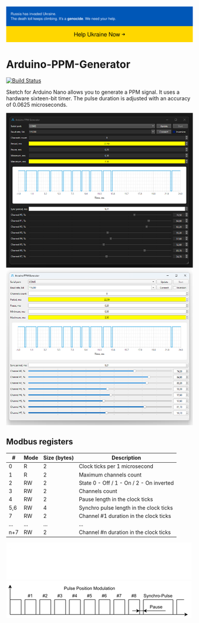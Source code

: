 [![Stand With Ukraine](https://raw.githubusercontent.com/vshymanskyy/StandWithUkraine/main/banner2-direct.svg)](https://vshymanskyy.github.io/StandWithUkraine/)

# Arduino-PPM-Generator
[![Build Status](https://img.shields.io/badge/PayPal-donate-green)](https://www.paypal.com/donate/?hosted_button_id=8NYXYJXL5J2Q6)

Sketch for Arduino Nano allows you to generate a PPM signal.
It uses a hardware sixteen-bit timer.
The pulse duration is adjusted with an accuracy of 0.0625 microseconds.

![gui screenshot](https://raw.githubusercontent.com/kolod/Arduino-PPM-Generator/master/gui/data/images/gui-dark.png#gh-dark-mode-only)
![gui screenshot](https://raw.githubusercontent.com/kolod/Arduino-PPM-Generator/master/gui/data/images/gui-light.png#gh-light-mode-only)

## Modbus registers
| #   | Mode | Size (bytes) | Description                              |
|-----|------|--------------|------------------------------------------|
| 0   |  R   | 2            | Clock ticks per 1 microsecond            |
| 1   |  R   | 2            | Maximum channels count                   |
| 2   |  RW  | 2            | State 0 - Off / 1 - On / 2 - On inverted |
| 3   |  RW  | 2            | Channels count                           |
| 4   |  RW  | 2            | Pause length in the clock ticks          |
| 5,6 |  RW  | 4            | Synchro pulse length in the clock ticks  |
| 7   |  RW  | 2            | Channel #1 duration in the clock ticks   |
| ... |  ... | ...          | ...                                      |
| n+7 |  RW  | 2            | Channel #n duration in the clock ticks   |

![ppm](https://raw.githubusercontent.com/kolod/Arduino-PPM-Generator/master/gui/data/images/ppm-dark.png#gh-dark-mode-only)
![ppm](https://raw.githubusercontent.com/kolod/Arduino-PPM-Generator/master/gui/data/images/ppm-light.png#gh-light-mode-only)
